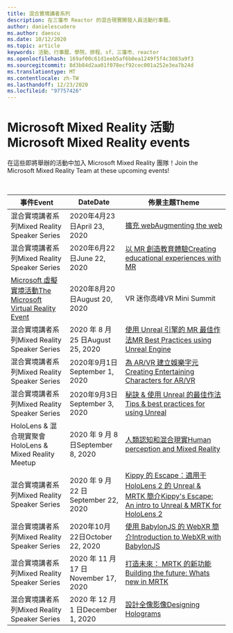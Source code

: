 ```yaml
---
title: 混合實境講者系列
description: 在三藩市 Reactor 的混合現實開發人員活動行事曆。
author: danielescudero
ms.author: daescu
ms.date: 10/12/2020
ms.topic: article
keywords: 活動、行事曆、學院、排程、sf、三藩市、reactor
ms.openlocfilehash: 169af00c61d1eeb5af6b0ea1249f5f4c3083a9f3
ms.sourcegitcommit: 8d3b84d2aa01f078ecf92cec001a252e3ea7b24d
ms.translationtype: MT
ms.contentlocale: zh-TW
ms.lasthandoff: 12/23/2020
ms.locfileid: "97757426"
---
```

# <a name="microsoft-mixed-reality-events"></a><span data-ttu-id="bffaa-104">Microsoft Mixed Reality 活動</span><span class="sxs-lookup"><span data-stu-id="bffaa-104">Microsoft Mixed Reality events</span></span>

<span data-ttu-id="bffaa-105">在這些即將舉辦的活動中加入 Microsoft Mixed Reality 團隊！</span><span class="sxs-lookup"><span data-stu-id="bffaa-105">Join the Microsoft Mixed Reality Team at these upcoming events!</span></span>

<br>

|<span data-ttu-id="bffaa-106">事件</span><span class="sxs-lookup"><span data-stu-id="bffaa-106">Event</span></span>|<span data-ttu-id="bffaa-107">Date</span><span class="sxs-lookup"><span data-stu-id="bffaa-107">Date</span></span>|<span data-ttu-id="bffaa-108">佈景主題</span><span class="sxs-lookup"><span data-stu-id="bffaa-108">Theme</span></span>|
|-------------|-------------|-----|
| <span data-ttu-id="bffaa-109">混合實境講者系列</span><span class="sxs-lookup"><span data-stu-id="bffaa-109">Mixed Reality Speaker Series</span></span>|<span data-ttu-id="bffaa-110">2020年4月23日</span><span class="sxs-lookup"><span data-stu-id="bffaa-110">April 23, 2020</span></span>|[<span data-ttu-id="bffaa-111">擴充 web</span><span class="sxs-lookup"><span data-stu-id="bffaa-111">Augmenting the web</span></span>](https://channel9.msdn.com/Shows/Docs-Mixed-Reality/Augmenting-WebXR-Standards)|
| <span data-ttu-id="bffaa-112">混合實境講者系列</span><span class="sxs-lookup"><span data-stu-id="bffaa-112">Mixed Reality Speaker Series</span></span>|<span data-ttu-id="bffaa-113">2020年6月22日</span><span class="sxs-lookup"><span data-stu-id="bffaa-113">June 22, 2020</span></span>|[<span data-ttu-id="bffaa-114">以 MR 創造教育體驗</span><span class="sxs-lookup"><span data-stu-id="bffaa-114">Creating educational experiences with MR</span></span>](https://channel9.msdn.com/Shows/Docs-Mixed-Reality/Educational-Experiences-in-MR)|
| [<span data-ttu-id="bffaa-115">Microsoft 虛擬實境活動</span><span class="sxs-lookup"><span data-stu-id="bffaa-115">The Microsoft Virtual Reality Event</span></span>](https://www.meetup.com/hololens-mr/events/272364822/)|<span data-ttu-id="bffaa-116">2020年8月20日</span><span class="sxs-lookup"><span data-stu-id="bffaa-116">August 20, 2020</span></span>|<span data-ttu-id="bffaa-117">VR 迷你高峰</span><span class="sxs-lookup"><span data-stu-id="bffaa-117">VR Mini Summit</span></span>|
| <span data-ttu-id="bffaa-118">混合實境講者系列</span><span class="sxs-lookup"><span data-stu-id="bffaa-118">Mixed Reality Speaker Series</span></span>|<span data-ttu-id="bffaa-119">2020 年 8 月 25 日</span><span class="sxs-lookup"><span data-stu-id="bffaa-119">August 25, 2020</span></span>|[<span data-ttu-id="bffaa-120">使用 Unreal 引擎的 MR 最佳作法</span><span class="sxs-lookup"><span data-stu-id="bffaa-120">MR Best Practices using Unreal Engine</span></span>](https://channel9.msdn.com/Shows/Docs-Mixed-Reality/Tips-and-Best-Practices-for-using-UE4-in-MR)|
| <span data-ttu-id="bffaa-121">混合實境講者系列</span><span class="sxs-lookup"><span data-stu-id="bffaa-121">Mixed Reality Speaker Series</span></span>|<span data-ttu-id="bffaa-122">2020年9月1日</span><span class="sxs-lookup"><span data-stu-id="bffaa-122">September 1, 2020</span></span>|[<span data-ttu-id="bffaa-123">為 AR/VR 建立娛樂字元</span><span class="sxs-lookup"><span data-stu-id="bffaa-123">Creating Entertaining Characters for AR/VR</span></span>](https://channel9.msdn.com/Shows/Docs-Mixed-Reality/Creating-Entertaining-Characters-for-Mixed-Reality)|
| <span data-ttu-id="bffaa-124">混合實境講者系列</span><span class="sxs-lookup"><span data-stu-id="bffaa-124">Mixed Reality Speaker Series</span></span>|<span data-ttu-id="bffaa-125">2020年9月3日</span><span class="sxs-lookup"><span data-stu-id="bffaa-125">September 3, 2020</span></span>|[<span data-ttu-id="bffaa-126">秘訣 & 使用 Unreal 的最佳作法</span><span class="sxs-lookup"><span data-stu-id="bffaa-126">Tips & best practices for using Unreal</span></span>](https://channel9.msdn.com/Shows/Docs-Mixed-Reality/Tips-and-Best-Practices-for-using-UE4-in-MR)|
| <span data-ttu-id="bffaa-127">HoloLens & 混合現實聚會</span><span class="sxs-lookup"><span data-stu-id="bffaa-127">HoloLens & Mixed Reality Meetup</span></span>|<span data-ttu-id="bffaa-128">2020 年 9 月 8 日</span><span class="sxs-lookup"><span data-stu-id="bffaa-128">September 8, 2020</span></span>|[<span data-ttu-id="bffaa-129">人類認知和混合現實</span><span class="sxs-lookup"><span data-stu-id="bffaa-129">Human perception and Mixed Reality</span></span>](https://channel9.msdn.com/Shows/Docs-Mixed-Reality/Human-Perception-and-Mixed-Reality)|
| <span data-ttu-id="bffaa-130">混合實境講者系列</span><span class="sxs-lookup"><span data-stu-id="bffaa-130">Mixed Reality Speaker Series</span></span>|<span data-ttu-id="bffaa-131">2020 年 9 月 22 日</span><span class="sxs-lookup"><span data-stu-id="bffaa-131">September 22, 2020</span></span>|[<span data-ttu-id="bffaa-132">Kippy 的 Escape：適用于 HoloLens 2 的 Unreal & MRTK 簡介</span><span class="sxs-lookup"><span data-stu-id="bffaa-132">Kippy's Escape: An intro to Unreal & MRTK for HoloLens 2</span></span>]()|
| <span data-ttu-id="bffaa-133">混合實境講者系列</span><span class="sxs-lookup"><span data-stu-id="bffaa-133">Mixed Reality Speaker Series</span></span>|<span data-ttu-id="bffaa-134">2020年10月22日</span><span class="sxs-lookup"><span data-stu-id="bffaa-134">October 22, 2020</span></span>|[<span data-ttu-id="bffaa-135">使用 BabylonJS 的 WebXR 簡介</span><span class="sxs-lookup"><span data-stu-id="bffaa-135">Introduction to WebXR with BabylonJS</span></span>](https://channel9.msdn.com/Shows/Docs-Mixed-Reality/Adding-Augmented-Reality-to-your-Typescript-Project)|
| <span data-ttu-id="bffaa-136">混合實境講者系列</span><span class="sxs-lookup"><span data-stu-id="bffaa-136">Mixed Reality Speaker Series</span></span>|<span data-ttu-id="bffaa-137">2020 年 11 月 17 日</span><span class="sxs-lookup"><span data-stu-id="bffaa-137">November 17, 2020</span></span>|[<span data-ttu-id="bffaa-138">打造未來： MRTK 的新功能</span><span class="sxs-lookup"><span data-stu-id="bffaa-138">Building the future: Whats new in MRTK</span></span>](https://channel9.msdn.com/Shows/Docs-Mixed-Reality/Building-the-Future-Whats-New-in-the-Mixed-Reality-Toolkit)|
| <span data-ttu-id="bffaa-139">混合實境講者系列</span><span class="sxs-lookup"><span data-stu-id="bffaa-139">Mixed Reality Speaker Series</span></span>|<span data-ttu-id="bffaa-140">2020 年 12 月 1 日</span><span class="sxs-lookup"><span data-stu-id="bffaa-140">December 1, 2020</span></span>|[<span data-ttu-id="bffaa-141">設計全像影像</span><span class="sxs-lookup"><span data-stu-id="bffaa-141">Designing Holograms</span></span>]()|


